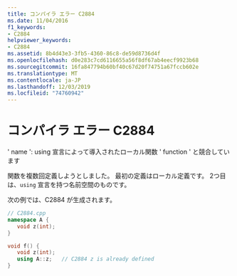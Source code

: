 ```yaml
---
title: コンパイラ エラー C2884
ms.date: 11/04/2016
f1_keywords:
- C2884
helpviewer_keywords:
- C2884
ms.assetid: 8b4d43e3-3fb5-4360-86c8-de59d8736d4f
ms.openlocfilehash: d0e283c7cd6116655a56f8df67ab4eecf9923b68
ms.sourcegitcommit: 16fa847794b60bf40c67d20f74751a67fccb602e
ms.translationtype: MT
ms.contentlocale: ja-JP
ms.lasthandoff: 12/03/2019
ms.locfileid: "74760942"
---
```

# <a name="compiler-error-c2884"></a>コンパイラ エラー C2884

' name ': using 宣言によって導入されたローカル関数 ' function ' と競合しています

関数を複数回定義しようとしました。 最初の定義はローカル定義です。 2つ目は、`using` 宣言を持つ名前空間のものです。

次の例では、C2884 が生成されます。

```cpp
// C2884.cpp
namespace A {
   void z(int);
}

void f() {
   void z(int);
   using A::z;   // C2884 z is already defined
}
```
